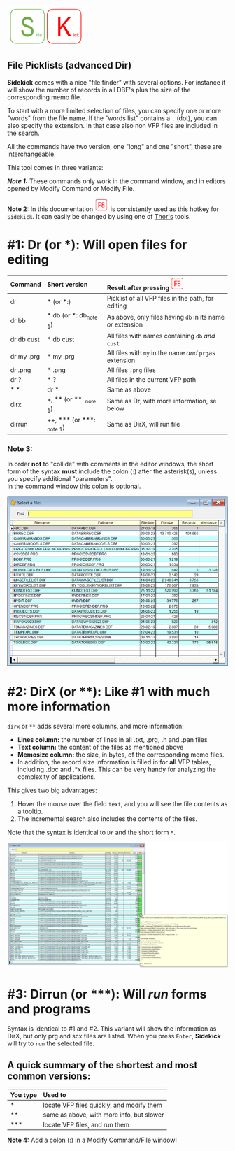 [![Sidekick](Images/SKLogo.png)](../README.md)

## File Picklists (advanced Dir)</a>  

**Sidekick** comes with a nice "file finder" with several options. For instance it will show the number of records in all DBF's plus the size of the corresponding memo file.    

To start with a more limited selection of files, you can specify one or more "words" from the file name. If the "words list" contains a `.` (dot), you can also specify the extension. In that case also non VFP files are included in the search.  

All the commands have two version, one "long" and one "short", these are interchangeable.

This tool comes in three variants:

***Note 1:*** These commands only work in the command window, and in editors opened by Modify Command or Modify File. 

**Note 2:** In this documentation ![`F8`](Images/F8.png) is consistently used as this hotkey for `Sidekick`. It can easily be changed by using one of [Thor's](https://github.com/VFPX/Thor) tools. 


# #1: Dr (or *): Will open files for editing


| Command| Short version            |        Result after pressing ![`F8`](Images/F8.png)      |
|:--|:-----------------------|:----------------------------------------------------------|
|dr| \* (or \*:)                     | Picklist of all VFP files in the path, for editing |  
|dr bb| \* db  (or \*: db<sub>note 1</sub>)                 | As above, only files having `db` in its name *or* extension|
|dr db cust | \* db cust       | All files with names containing  `db` *and* `cust` |  
|dr my .prg | \* my .prg          | All files with `my` in the name *and* `prg`as extension|
| dr .png | \* .png             | All files `.png` files |
| dr \?  | \* ? | All files in the current VFP path |
| \* \*  | dr \* | Same as above |
|dirx| +, \*\* (or **: <sub>note 1</sub>)             | Same as Dr, with more information, se below|  
|dirrun|++, \*\*\* (or ***: <sub>note 1</sub>)               | Same as DirX, will run file|  

### Note 3: 
In order **not** to "collide" with comments in the editor windows, the short form of the syntax **must** include the colon (**:**) after the asterisk(s), unless you specify additional "parameters".  
In the command window this colon is optional.

![dr](Images/pandir.png)

<a id="dirc">  

# #2: DirX (or **): Like #1 with much more information </a>

`dirx` or `**` adds several more columns, and more information:  
* **Lines column:** the number of lines in all .txt, .prg, .h and .pan files
* **Text column:** the content of the files as mentioned above   
* **Memosize column:** the size, in bytes, of the corresponding memo files.  
* In addition, the record size information is filled in for **all** VFP tables, including .dbc and .*x files. This can be very handy for analyzing the complexity of applications.

This gives two big advantages:  
1. Hover the mouse over the field `text`, and you will see the file contents as a tooltip.
1. The incremental search also includes the contents of the files.

Note that the syntax is identical to `Dr` and the short form `*`.  

![dirx](Images/pandircr.png)
<a id="dirrun">   
# #3: Dirrun (or ***): Will *run* forms and programs </a>

Syntax is identical to #1 and #2. This variant will show the information as DirX, but only prg and scx files are listed. When you press `Enter`, **Sidekick** will try to `run` the selected file. 
 
## A quick summary of the shortest and most common versions:  
| You type | Used to |
|:--|:--|
|* |  locate VFP files quickly, and modify them |
| **| same as above, with more info, but slower|
| ***| locate VFP files, and run them|

**Note 4:** Add a colon (:) in a Modify Command/File window!




